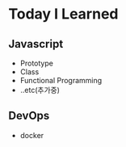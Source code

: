 # Today I Learned

## Javascript

- Prototype
- Class
- Functional Programming
- ..etc(추가중)

## DevOps

- docker

